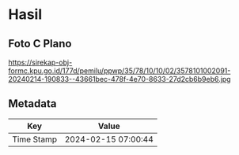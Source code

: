 # Hasil

## Foto C Plano

https://sirekap-obj-formc.kpu.go.id/177d/pemilu/ppwp/35/78/10/10/02/3578101002091-20240214-190833--43661bec-478f-4e70-8633-27d2cb6b9eb6.jpg


## Metadata

| Key        | Value               |
| ---------- | ------------------- |
| Time Stamp | 2024-02-15 07:00:44 |



